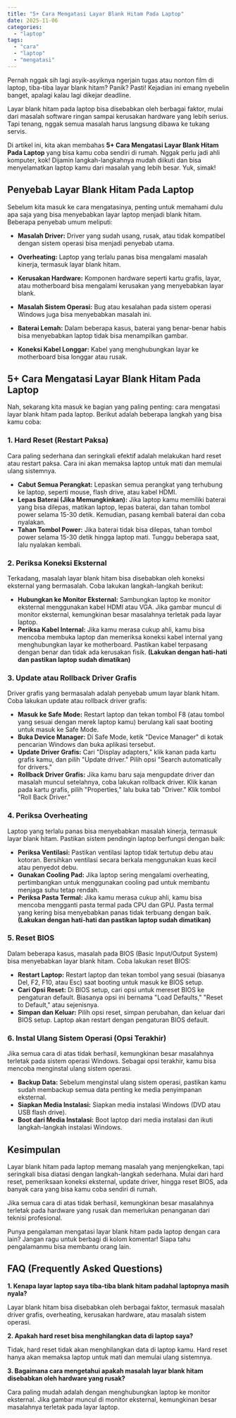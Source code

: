```yaml
---
title: "5+ Cara Mengatasi Layar Blank Hitam Pada Laptop"
date: 2025-11-06
categories: 
  - "laptop"
tags: 
  - "cara"
  - "laptop"
  - "mengatasi"
---
```


Pernah nggak sih lagi asyik-asyiknya ngerjain tugas atau nonton film di laptop, tiba-tiba layar blank hitam? Panik? Pasti! Kejadian ini emang nyebelin banget, apalagi kalau lagi dikejar deadline.

Layar blank hitam pada laptop bisa disebabkan oleh berbagai faktor, mulai dari masalah software ringan sampai kerusakan hardware yang lebih serius. Tapi tenang, nggak semua masalah harus langsung dibawa ke tukang servis.

Di artikel ini, kita akan membahas **5+ Cara Mengatasi Layar Blank Hitam Pada Laptop** yang bisa kamu coba sendiri di rumah. Nggak perlu jadi ahli komputer, kok! Dijamin langkah-langkahnya mudah diikuti dan bisa menyelamatkan laptop kamu dari masalah yang lebih besar. Yuk, simak!

## Penyebab Layar Blank Hitam Pada Laptop

Sebelum kita masuk ke cara mengatasinya, penting untuk memahami dulu apa saja yang bisa menyebabkan layar laptop menjadi blank hitam. Beberapa penyebab umum meliputi:

- **Masalah Driver:** Driver yang sudah usang, rusak, atau tidak kompatibel dengan sistem operasi bisa menjadi penyebab utama.
    
- **Overheating:** Laptop yang terlalu panas bisa mengalami masalah kinerja, termasuk layar blank hitam.
    
- **Kerusakan Hardware:** Komponen hardware seperti kartu grafis, layar, atau motherboard bisa mengalami kerusakan yang menyebabkan layar blank.
    
- **Masalah Sistem Operasi:** Bug atau kesalahan pada sistem operasi Windows juga bisa menyebabkan masalah ini.
    
- **Baterai Lemah:** Dalam beberapa kasus, baterai yang benar-benar habis bisa menyebabkan laptop tidak bisa menampilkan gambar.
    
- **Koneksi Kabel Longgar:** Kabel yang menghubungkan layar ke motherboard bisa longgar atau rusak.
    

## 5+ Cara Mengatasi Layar Blank Hitam Pada Laptop

Nah, sekarang kita masuk ke bagian yang paling penting: cara mengatasi layar blank hitam pada laptop. Berikut adalah beberapa langkah yang bisa kamu coba:

### 1\. Hard Reset (Restart Paksa)

Cara paling sederhana dan seringkali efektif adalah melakukan hard reset atau restart paksa. Cara ini akan memaksa laptop untuk mati dan memulai ulang sistemnya.

- **Cabut Semua Perangkat:** Lepaskan semua perangkat yang terhubung ke laptop, seperti mouse, flash drive, atau kabel HDMI.
- **Lepas Baterai (Jika Memungkinkan):** Jika laptop kamu memiliki baterai yang bisa dilepas, matikan laptop, lepas baterai, dan tahan tombol power selama 15-30 detik. Kemudian, pasang kembali baterai dan coba nyalakan.
- **Tahan Tombol Power:** Jika baterai tidak bisa dilepas, tahan tombol power selama 15-30 detik hingga laptop mati. Tunggu beberapa saat, lalu nyalakan kembali.

### 2\. Periksa Koneksi Eksternal

Terkadang, masalah layar blank hitam bisa disebabkan oleh koneksi eksternal yang bermasalah. Coba lakukan langkah-langkah berikut:

- **Hubungkan ke Monitor Eksternal:** Sambungkan laptop ke monitor eksternal menggunakan kabel HDMI atau VGA. Jika gambar muncul di monitor eksternal, kemungkinan besar masalahnya terletak pada layar laptop.
- **Periksa Kabel Internal:** Jika kamu merasa cukup ahli, kamu bisa mencoba membuka laptop dan memeriksa koneksi kabel internal yang menghubungkan layar ke motherboard. Pastikan kabel terpasang dengan benar dan tidak ada kerusakan fisik. **(Lakukan dengan hati-hati dan pastikan laptop sudah dimatikan)**

### 3\. Update atau Rollback Driver Grafis

Driver grafis yang bermasalah adalah penyebab umum layar blank hitam. Coba lakukan update atau rollback driver grafis:

- **Masuk ke Safe Mode:** Restart laptop dan tekan tombol F8 (atau tombol yang sesuai dengan merek laptop kamu) berulang kali saat booting untuk masuk ke Safe Mode.
- **Buka Device Manager:** Di Safe Mode, ketik "Device Manager" di kotak pencarian Windows dan buka aplikasi tersebut.
- **Update Driver Grafis:** Cari "Display adapters," klik kanan pada kartu grafis kamu, dan pilih "Update driver." Pilih opsi "Search automatically for drivers."
- **Rollback Driver Grafis:** Jika kamu baru saja mengupdate driver dan masalah muncul setelahnya, coba lakukan rollback driver. Klik kanan pada kartu grafis, pilih "Properties," lalu buka tab "Driver." Klik tombol "Roll Back Driver."

### 4\. Periksa Overheating

Laptop yang terlalu panas bisa menyebabkan masalah kinerja, termasuk layar blank hitam. Pastikan sistem pendingin laptop berfungsi dengan baik:

- **Periksa Ventilasi:** Pastikan ventilasi laptop tidak tertutup debu atau kotoran. Bersihkan ventilasi secara berkala menggunakan kuas kecil atau penyedot debu.
- **Gunakan Cooling Pad:** Jika laptop sering mengalami overheating, pertimbangkan untuk menggunakan cooling pad untuk membantu menjaga suhu tetap rendah.
- **Periksa Pasta Termal:** Jika kamu merasa cukup ahli, kamu bisa mencoba mengganti pasta termal pada CPU dan GPU. Pasta termal yang kering bisa menyebabkan panas tidak terbuang dengan baik. **(Lakukan dengan hati-hati dan pastikan laptop sudah dimatikan)**

### 5\. Reset BIOS

Dalam beberapa kasus, masalah pada BIOS (Basic Input/Output System) bisa menyebabkan layar blank hitam. Coba lakukan reset BIOS:

- **Restart Laptop:** Restart laptop dan tekan tombol yang sesuai (biasanya Del, F2, F10, atau Esc) saat booting untuk masuk ke BIOS setup.
- **Cari Opsi Reset:** Di BIOS setup, cari opsi untuk mereset BIOS ke pengaturan default. Biasanya opsi ini bernama "Load Defaults," "Reset to Default," atau sejenisnya.
- **Simpan dan Keluar:** Pilih opsi reset, simpan perubahan, dan keluar dari BIOS setup. Laptop akan restart dengan pengaturan BIOS default.

### 6\. Instal Ulang Sistem Operasi (Opsi Terakhir)

Jika semua cara di atas tidak berhasil, kemungkinan besar masalahnya terletak pada sistem operasi Windows. Sebagai opsi terakhir, kamu bisa mencoba menginstal ulang sistem operasi.

- **Backup Data:** Sebelum menginstal ulang sistem operasi, pastikan kamu sudah membackup semua data penting ke media penyimpanan eksternal.
- **Siapkan Media Instalasi:** Siapkan media instalasi Windows (DVD atau USB flash drive).
- **Boot dari Media Instalasi:** Boot laptop dari media instalasi dan ikuti langkah-langkah instalasi Windows.

## Kesimpulan

Layar blank hitam pada laptop memang masalah yang menjengkelkan, tapi seringkali bisa diatasi dengan langkah-langkah sederhana. Mulai dari hard reset, pemeriksaan koneksi eksternal, update driver, hingga reset BIOS, ada banyak cara yang bisa kamu coba sendiri di rumah.

Jika semua cara di atas tidak berhasil, kemungkinan besar masalahnya terletak pada hardware yang rusak dan memerlukan penanganan dari teknisi profesional.

Punya pengalaman mengatasi layar blank hitam pada laptop dengan cara lain? Jangan ragu untuk berbagi di kolom komentar! Siapa tahu pengalamanmu bisa membantu orang lain.

## FAQ (Frequently Asked Questions)

**1\. Kenapa layar laptop saya tiba-tiba blank hitam padahal laptopnya masih nyala?**

Layar blank hitam bisa disebabkan oleh berbagai faktor, termasuk masalah driver grafis, overheating, kerusakan hardware, atau masalah sistem operasi.

**2\. Apakah hard reset bisa menghilangkan data di laptop saya?**

Tidak, hard reset tidak akan menghilangkan data di laptop kamu. Hard reset hanya akan memaksa laptop untuk mati dan memulai ulang sistemnya.

**3\. Bagaimana cara mengetahui apakah masalah layar blank hitam disebabkan oleh hardware yang rusak?**

Cara paling mudah adalah dengan menghubungkan laptop ke monitor eksternal. Jika gambar muncul di monitor eksternal, kemungkinan besar masalahnya terletak pada layar laptop.
